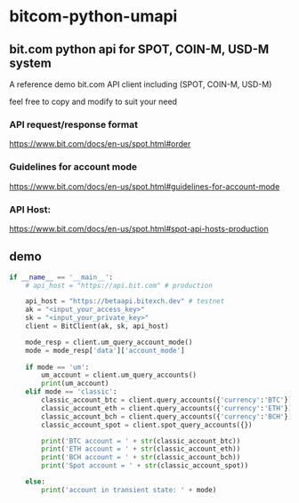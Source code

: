 # bitcom-python-umapi

## bit.com python api for SPOT, COIN-M, USD-M system

A reference demo bit.com API client including (SPOT, COIN-M, USD-M)

feel free to copy and modify to suit your need

### API request/response format
https://www.bit.com/docs/en-us/spot.html#order

### Guidelines for account mode
https://www.bit.com/docs/en-us/spot.html#guidelines-for-account-mode

### API Host:
https://www.bit.com/docs/en-us/spot.html#spot-api-hosts-production



## demo

```python
if __name__ == '__main__':
    # api_host = "https://api.bit.com" # production

    api_host = "https://betaapi.bitexch.dev" # testnet
    ak = "<input_your_access_key>"
    sk = "<input_your_private_key>"
    client = BitClient(ak, sk, api_host)

    mode_resp = client.um_query_account_mode()
    mode = mode_resp['data']['account_mode']
    
    if mode == 'um':
        um_account = client.um_query_accounts()
        print(um_account)
    elif mode == 'classic':
        classic_account_btc = client.query_accounts({'currency':'BTC'})
        classic_account_eth = client.query_accounts({'currency':'ETH'})
        classic_account_bch = client.query_accounts({'currency':'BCH'})
        classic_account_spot = client.spot_query_accounts({})

        print('BTC account = ' + str(classic_account_btc))
        print('ETH account = ' + str(classic_account_eth))
        print('BCH account = ' + str(classic_account_bch))
        print('Spot account = ' + str(classic_account_spot))

    else:
        print('account in transient state: ' + mode)
```        
